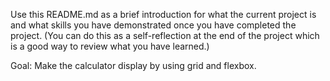 Use this README.md as a brief introduction for what the current project is and what skills you have demonstrated once you have completed the project. (You can do this as a self-reflection at the end of the project which is a good way to review what you have learned.)

Goal: Make the calculator display by using grid and flexbox.